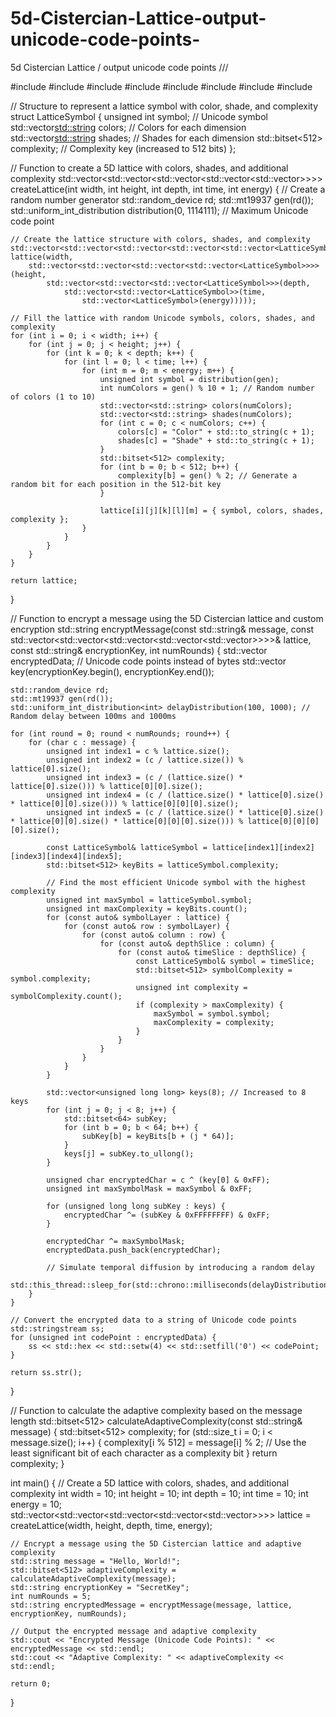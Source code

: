 # 5d-Cistercian-Lattice-output-unicode-code-points-
5d Cistercian Lattice / output unicode code points
///

#include <iostream>
#include <vector>
#include <random>
#include <bitset>
#include <sstream>
#include <iomanip>
#include <chrono>
#include <thread>

// Structure to represent a lattice symbol with color, shade, and complexity
struct LatticeSymbol {
    unsigned int symbol;                // Unicode symbol
    std::vector<std::string> colors;    // Colors for each dimension
    std::vector<std::string> shades;    // Shades for each dimension
    std::bitset<512> complexity;        // Complexity key (increased to 512 bits)
};

// Function to create a 5D lattice with colors, shades, and additional complexity
std::vector<std::vector<std::vector<std::vector<std::vector<LatticeSymbol>>>>> createLattice(int width, int height, int depth, int time, int energy) {
    // Create a random number generator
    std::random_device rd;
    std::mt19937 gen(rd());
    std::uniform_int_distribution<unsigned int> distribution(0, 1114111); // Maximum Unicode code point

    // Create the lattice structure with colors, shades, and complexity
    std::vector<std::vector<std::vector<std::vector<std::vector<LatticeSymbol>>>>> lattice(width,
        std::vector<std::vector<std::vector<std::vector<LatticeSymbol>>>>(height,
            std::vector<std::vector<std::vector<LatticeSymbol>>>(depth,
                std::vector<std::vector<LatticeSymbol>>(time,
                    std::vector<LatticeSymbol>(energy)))));

    // Fill the lattice with random Unicode symbols, colors, shades, and complexity
    for (int i = 0; i < width; i++) {
        for (int j = 0; j < height; j++) {
            for (int k = 0; k < depth; k++) {
                for (int l = 0; l < time; l++) {
                    for (int m = 0; m < energy; m++) {
                        unsigned int symbol = distribution(gen);
                        int numColors = gen() % 10 + 1; // Random number of colors (1 to 10)
                        std::vector<std::string> colors(numColors);
                        std::vector<std::string> shades(numColors);
                        for (int c = 0; c < numColors; c++) {
                            colors[c] = "Color" + std::to_string(c + 1);
                            shades[c] = "Shade" + std::to_string(c + 1);
                        }
                        std::bitset<512> complexity;
                        for (int b = 0; b < 512; b++) {
                            complexity[b] = gen() % 2; // Generate a random bit for each position in the 512-bit key
                        }

                        lattice[i][j][k][l][m] = { symbol, colors, shades, complexity };
                    }
                }
            }
        }
    }

    return lattice;
}

// Function to encrypt a message using the 5D Cistercian lattice and custom encryption
std::string encryptMessage(const std::string& message, const std::vector<std::vector<std::vector<std::vector<std::vector<LatticeSymbol>>>>>& lattice, const std::string& encryptionKey, int numRounds) {
    std::vector<unsigned int> encryptedData; // Unicode code points instead of bytes
    std::vector<unsigned char> key(encryptionKey.begin(), encryptionKey.end());

    std::random_device rd;
    std::mt19937 gen(rd());
    std::uniform_int_distribution<int> delayDistribution(100, 1000); // Random delay between 100ms and 1000ms

    for (int round = 0; round < numRounds; round++) {
        for (char c : message) {
            unsigned int index1 = c % lattice.size();
            unsigned int index2 = (c / lattice.size()) % lattice[0].size();
            unsigned int index3 = (c / (lattice.size() * lattice[0].size())) % lattice[0][0].size();
            unsigned int index4 = (c / (lattice.size() * lattice[0].size() * lattice[0][0].size())) % lattice[0][0][0].size();
            unsigned int index5 = (c / (lattice.size() * lattice[0].size() * lattice[0][0].size() * lattice[0][0][0].size())) % lattice[0][0][0][0].size();

            const LatticeSymbol& latticeSymbol = lattice[index1][index2][index3][index4][index5];
            std::bitset<512> keyBits = latticeSymbol.complexity;

            // Find the most efficient Unicode symbol with the highest complexity
            unsigned int maxSymbol = latticeSymbol.symbol;
            unsigned int maxComplexity = keyBits.count();
            for (const auto& symbolLayer : lattice) {
                for (const auto& row : symbolLayer) {
                    for (const auto& column : row) {
                        for (const auto& depthSlice : column) {
                            for (const auto& timeSlice : depthSlice) {
                                const LatticeSymbol& symbol = timeSlice;
                                std::bitset<512> symbolComplexity = symbol.complexity;
                                unsigned int complexity = symbolComplexity.count();
                                if (complexity > maxComplexity) {
                                    maxSymbol = symbol.symbol;
                                    maxComplexity = complexity;
                                }
                            }
                        }
                    }
                }
            }

            std::vector<unsigned long long> keys(8); // Increased to 8 keys
            for (int j = 0; j < 8; j++) {
                std::bitset<64> subKey;
                for (int b = 0; b < 64; b++) {
                    subKey[b] = keyBits[b + (j * 64)];
                }
                keys[j] = subKey.to_ullong();
            }

            unsigned char encryptedChar = c ^ (key[0] & 0xFF);
            unsigned int maxSymbolMask = maxSymbol & 0xFF;

            for (unsigned long long subKey : keys) {
                encryptedChar ^= (subKey & 0xFFFFFFFF) & 0xFF;
            }

            encryptedChar ^= maxSymbolMask;
            encryptedData.push_back(encryptedChar);

            // Simulate temporal diffusion by introducing a random delay
            std::this_thread::sleep_for(std::chrono::milliseconds(delayDistribution(gen)));
        }
    }

    // Convert the encrypted data to a string of Unicode code points
    std::stringstream ss;
    for (unsigned int codePoint : encryptedData) {
        ss << std::hex << std::setw(4) << std::setfill('0') << codePoint;
    }

    return ss.str();
}

// Function to calculate the adaptive complexity based on the message length
std::bitset<512> calculateAdaptiveComplexity(const std::string& message) {
    std::bitset<512> complexity;
    for (std::size_t i = 0; i < message.size(); i++) {
        complexity[i % 512] = message[i] % 2; // Use the least significant bit of each character as a complexity bit
    }
    return complexity;
}

int main() {
    // Create a 5D lattice with colors, shades, and additional complexity
    int width = 10;
    int height = 10;
    int depth = 10;
    int time = 10;
    int energy = 10;
    std::vector<std::vector<std::vector<std::vector<std::vector<LatticeSymbol>>>>> lattice = createLattice(width, height, depth, time, energy);

    // Encrypt a message using the 5D Cistercian lattice and adaptive complexity
    std::string message = "Hello, World!";
    std::bitset<512> adaptiveComplexity = calculateAdaptiveComplexity(message);
    std::string encryptionKey = "SecretKey";
    int numRounds = 5;
    std::string encryptedMessage = encryptMessage(message, lattice, encryptionKey, numRounds);

    // Output the encrypted message and adaptive complexity
    std::cout << "Encrypted Message (Unicode Code Points): " << encryptedMessage << std::endl;
    std::cout << "Adaptive Complexity: " << adaptiveComplexity << std::endl;

    return 0;
}
